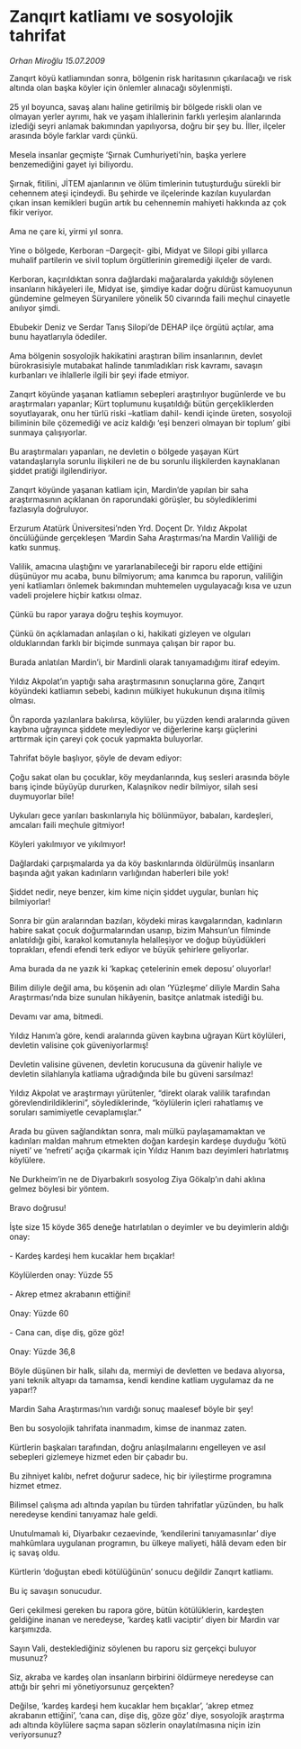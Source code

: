 # Zanqırt katliamı ve sosyolojik tahrifat

*Orhan Miroğlu 15.07.2009*

<div class="taraf_structure_2col_1zq">
<div class="margen_n">



 <p>Zanqırt köyü katliamından sonra, bölgenin risk haritasının çıkarılacağı ve risk altında olan başka köyler için önlemler alınacağı söylenmişti. <br/><br/>25 yıl boyunca, savaş alanı haline getirilmiş bir bölgede riskli olan ve olmayan yerler ayrımı, hak ve yaşam ihlallerinin farklı yerleşim alanlarında izlediği seyri anlamak bakımından yapılıyorsa, doğru bir şey bu. İller, ilçeler arasında böyle farklar vardı çünkü. <br/><br/>Mesela insanlar geçmişte ‘Şırnak Cumhuriyeti’nin, başka yerlere benzemediğini gayet iyi biliyordu. <br/><br/>Şırnak, fitilini, JİTEM ajanlarının ve ölüm timlerinin tutuşturduğu sürekli bir cehennem ateşi içindeydi. Bu şehirde ve ilçelerinde kazılan kuyulardan çıkan insan kemikleri bugün artık bu cehennemin mahiyeti hakkında az çok fikir veriyor. <br/><br/>Ama ne çare ki, yirmi yıl sonra. <br/><br/>Yine o bölgede, Kerboran –Dargeçit- gibi, Midyat ve Silopi gibi yıllarca muhalif partilerin ve sivil toplum örgütlerinin giremediği ilçeler de vardı. <br/><br/>Kerboran, kaçırıldıktan sonra dağlardaki mağaralarda yakıldığı söylenen insanların hikâyeleri ile, Midyat ise, şimdiye kadar doğru dürüst kamuoyunun gündemine gelmeyen Süryanilere yönelik 50 civarında faili meçhul cinayetle anılıyor şimdi. <br/><br/>Ebubekir Deniz ve Serdar Tanış Silopi’de DEHAP ilçe örgütü açtılar, ama bunu hayatlarıyla ödediler. <br/><br/>Ama bölgenin sosyolojik hakikatini araştıran bilim insanlarının, devlet bürokrasisiyle mutabakat halinde tanımladıkları risk kavramı, savaşın kurbanları ve ihlallerle ilgili bir şeyi ifade etmiyor. <br/><br/>Zanqırt köyünde yaşanan katliamın sebepleri araştırılıyor bugünlerde ve bu araştırmaları yapanlar; Kürt toplumunu kuşatıldığı bütün gerçekliklerden soyutlayarak, onu her türlü riski –katliam dahil- kendi içinde üreten, sosyoloji biliminin bile çözemediği ve aciz kaldığı ‘eşi benzeri olmayan bir toplum’ gibi sunmaya çalışıyorlar. <br/><br/>Bu araştırmaları yapanları, ne devletin o bölgede yaşayan Kürt vatandaşlarıyla sorunlu ilişkileri ne de bu sorunlu ilişkilerden kaynaklanan şiddet pratiği ilgilendiriyor. <br/><br/>Zanqırt köyünde yaşanan katliam için, Mardin’de yapılan bir saha araştırmasının açıklanan ön raporundaki görüşler, bu söylediklerimi fazlasıyla doğruluyor. <br/><br/>Erzurum Atatürk Üniversitesi’nden Yrd. Doçent Dr. Yıldız Akpolat öncülüğünde gerçekleşen ‘Mardin Saha Araştırması’na Mardin Valiliği de katkı sunmuş. <br/><br/>Valilik, amacına ulaştığını ve yararlanabileceği bir raporu elde ettiğini düşünüyor mu acaba, bunu bilmiyorum; ama kanımca bu raporun, valiliğin yeni katliamları önlemek bakımından muhtemelen uygulayacağı kısa ve uzun vadeli projelere hiçbir katkısı olmaz. <br/><br/>Çünkü bu rapor yaraya doğru teşhis koymuyor. <br/><br/>Çünkü ön açıklamadan anlaşılan o ki, hakikati gizleyen ve olguları olduklarından farklı bir biçimde sunmaya çalışan bir rapor bu. <br/><br/>Burada anlatılan Mardin’i, bir Mardinli olarak tanıyamadığımı itiraf edeyim. <br/><br/>Yıldız Akpolat’ın yaptığı saha araştırmasının sonuçlarına göre, Zanqırt köyündeki katliamın sebebi, kadının mülkiyet hukukunun dışına itilmiş olması. <br/><br/>Ön raporda yazılanlara bakılırsa, köylüler, bu yüzden kendi aralarında güven kaybına uğrayınca şiddete meylediyor ve diğerlerine karşı güçlerini arttırmak için çareyi çok çocuk yapmakta buluyorlar. <br/><br/>Tahrifat böyle başlıyor, şöyle de devam ediyor: <br/><br/>Çoğu sakat olan bu çocuklar, köy meydanlarında, kuş sesleri arasında böyle barış içinde büyüyüp dururken, Kalaşnikov nedir bilmiyor, silah sesi duymuyorlar bile! <br/><br/>Uykuları gece yarıları baskınlarıyla hiç bölünmüyor, babaları, kardeşleri, amcaları faili meçhule gitmiyor! <br/><br/>Köyleri yakılmıyor ve yıkılmıyor! <br/><br/>Dağlardaki çarpışmalarda ya da köy baskınlarında öldürülmüş insanların başında ağıt yakan kadınların varlığından haberleri bile yok! <br/><br/>Şiddet nedir, neye benzer, kim kime niçin şiddet uygular, bunları hiç bilmiyorlar! <br/><br/>Sonra bir gün aralarından bazıları, köydeki miras kavgalarından, kadınların habire sakat çocuk doğurmalarından usanıp, bizim Mahsun’un filminde anlatıldığı gibi, karakol komutanıyla helalleşiyor ve doğup büyüdükleri toprakları, efendi efendi terk ediyor ve büyük şehirlere geliyorlar. <br/><br/>Ama burada da ne yazık ki ‘kapkaç çetelerinin emek deposu’ oluyorlar! <br/><br/>Bilim diliyle değil ama, bu köşenin adı olan ‘Yüzleşme’ diliyle Mardin Saha Araştırması’nda bize sunulan hikâyenin, basitçe anlatmak istediği bu. <br/><br/>Devamı var ama, bitmedi. <br/><br/>Yıldız Hanım’a göre, kendi aralarında güven kaybına uğrayan Kürt köylüleri, devletin valisine çok güveniyorlarmış! <br/><br/>Devletin valisine güvenen, devletin korucusuna da güvenir haliyle ve devletin silahlarıyla katliama uğradığında bile bu güveni sarsılmaz! <br/><br/>Yıldız Akpolat ve araştırmayı yürütenler, “direkt olarak valilik tarafından görevlendirildiklerini”, söylediklerinde, “köylülerin içleri rahatlamış ve soruları samimiyetle cevaplamışlar.” <br/><br/>Arada bu güven sağlandıktan sonra, malı mülkü paylaşamamaktan ve kadınları maldan mahrum etmekten doğan kardeşin kardeşe duyduğu ‘kötü niyeti’ ve ‘nefreti’ açığa çıkarmak için Yıldız Hanım bazı deyimleri hatırlatmış köylülere. <br/><br/>Ne Durkheim’in ne de Diyarbakırlı sosyolog Ziya Gökalp’ın dahi aklına gelmez böylesi bir yöntem. <br/><br/>Bravo doğrusu! <br/><br/>İşte size 15 köyde 365 deneğe hatırlatılan o deyimler ve bu deyimlerin aldığı onay: <br/><br/>- Kardeş kardeşi hem kucaklar hem bıçaklar! <br/><br/>Köylülerden onay: Yüzde 55 <br/><br/>- Akrep etmez akrabanın ettiğini! <br/><br/>Onay: Yüzde 60 <br/><br/>- Cana can, dişe diş, göze göz! <br/><br/>Onay: Yüzde 36,8 <br/><br/>Böyle düşünen bir halk, silahı da, mermiyi de devletten ve bedava alıyorsa, yani teknik altyapı da tamamsa, kendi kendine katliam uygulamaz da ne yapar!? <br/><br/>Mardin Saha Araştırması’nın vardığı sonuç maalesef böyle bir şey! <br/><br/>Ben bu sosyolojik tahrifata inanmadım, kimse de inanmaz zaten. <br/><br/>Kürtlerin başkaları tarafından, doğru anlaşılmalarını engelleyen ve asıl sebepleri gizlemeye hizmet eden bir çabadır bu. <br/><br/>Bu zihniyet kalıbı, nefret doğurur sadece, hiç bir iyileştirme programına hizmet etmez. <br/><br/>Bilimsel çalışma adı altında yapılan bu türden tahrifatlar yüzünden, bu halk neredeyse kendini tanıyamaz hale geldi. <br/><br/>Unutulmamalı ki, Diyarbakır cezaevinde, ‘kendilerini tanıyamasınlar’ diye mahkûmlara uygulanan programın, bu ülkeye maliyeti, hâlâ devam eden bir iç savaş oldu. <br/><br/>Kürtlerin ‘doğuştan ebedi kötülüğünün’ sonucu değildir Zanqırt katliamı. <br/><br/>Bu iç savaşın sonucudur. <br/><br/>Geri çekilmesi gereken bu rapora göre, bütün kötülüklerin, kardeşten geldiğine inanan ve neredeyse, ‘kardeş katli vaciptir’ diyen bir Mardin var karşımızda. <br/><br/>Sayın Vali, desteklediğiniz söylenen bu raporu siz gerçekçi buluyor musunuz? <br/><br/>Siz, akraba ve kardeş olan insanların birbirini öldürmeye neredeyse can attığı bir şehri mi yönetiyorsunuz gerçekten? <br/><br/>Değilse, ‘kardeş kardeşi hem kucaklar hem bıçaklar’, ‘akrep etmez akrabanın ettiğini’, ‘cana can, dişe diş, göze göz’ diye, sosyolojik araştırma adı altında köylülere saçma sapan sözlerin onaylatılmasına niçin izin veriyorsunuz?</p>
<br/>
<br/>
<br/>



<br/>


<div id="taraf_not">
</div>

</div>


</div>
